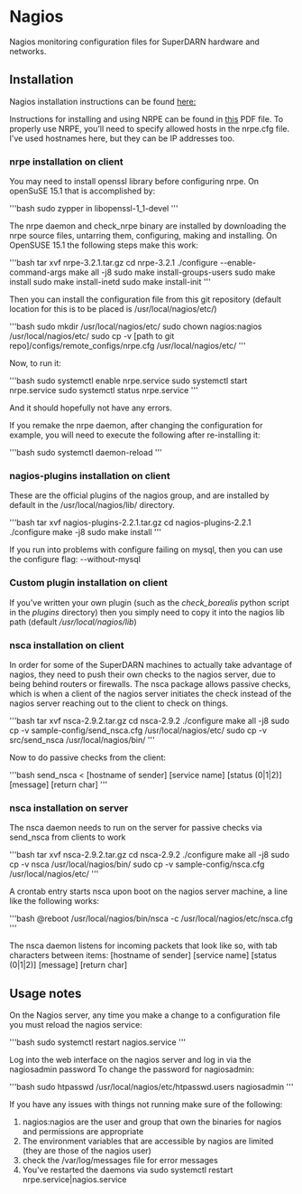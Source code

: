 # Nagios
Nagios monitoring configuration files for SuperDARN hardware and networks.

## Installation
Nagios installation instructions can be found [here:](https://assets.nagios.com/downloads/nagioscore/docs/nagioscore/4/en/quickstart.html)

Instructions for installing and using NRPE can be found in [this](https://github.com/SuperDARNCanada/Nagios/blob/master/NRPE.pdf) PDF file. To properly use NRPE, you'll need to specify allowed hosts in the nrpe.cfg file. I've used hostnames here, but they can be IP addresses too.

### nrpe installation on client
You may need to install openssl library before configuring nrpe. On openSuSE 15.1 that is accomplished by:

'''bash
sudo zypper in libopenssl-1\_1-devel
'''

The nrpe daemon and check\_nrpe binary are installed by downloading the nrpe source files, untarring them, configuring, making and installing. On OpenSUSE 15.1 the following steps make this work:

'''bash
tar xvf nrpe-3.2.1.tar.gz
cd nrpe-3.2.1
./configure --enable-command-args
make all -j8
sudo make install-groups-users
sudo make install
sudo make install-inetd
sudo make install-init
'''

Then you can install the configuration file from this git repository (default location for this is to be placed is /usr/local/nagios/etc/)

'''bash
sudo mkdir /usr/local/nagios/etc/
sudo chown nagios:nagios /usr/local/nagios/etc/
sudo cp -v [path to git repo]/configs/remote\_configs/nrpe.cfg /usr/local/nagios/etc/
'''

Now, to run it:

'''bash
sudo systemctl enable nrpe.service
sudo systemctl start nrpe.service
sudo systemctl status nrpe.service
'''

And it should hopefully not have any errors.

If you remake the nrpe daemon, after changing the configuration for example, you will need to execute the following after re-installing it:

'''bash
sudo systemctl daemon-reload
'''

### nagios-plugins installation on client
These are the official plugins of the nagios group, and are installed by default in the /usr/local/nagios/lib/ directory.

'''bash
tar xvf nagios-plugins-2.2.1.tar.gz
cd nagios-plugins-2.2.1
./configure 
make -j8
sudo make install
'''

If you run into problems with configure failing on mysql, then you can use the configure flag: --without-mysql

### Custom plugin installation on client
If you've written your own plugin (such as the *check_borealis* python script in the *plugins* directory) then you simply need to copy it into the nagios lib path (default */usr/local/nagios/lib*)

### nsca installation on client
In order for some of the SuperDARN machines to actually take advantage of nagios, they need to push their own checks to the nagios server, due to being behind routers or firewalls.
The nsca package allows passive checks, which is when a client of the nagios server initiates the check instead of the nagios server reaching out to the client to check on things.

'''bash
tar xvf nsca-2.9.2.tar.gz
cd nsca-2.9.2
./configure
make all -j8
sudo cp -v sample-config/send\_nsca.cfg /usr/local/nagios/etc/
sudo cp -v src/send\_nsca /usr/local/nagios/bin/
'''

Now to do passive checks from the client:

'''bash
send\_nsca < [hostname of sender]	[service name]	[status (0|1|2)]	[message]	[return char]
'''

### nsca installation on server
The nsca daemon needs to run on the server for passive checks via send\_nsca from clients to work

'''bash
tar xvf nsca-2.9.2.tar.gz
cd nsca-2.9.2
./configure
make all -j8
sudo cp -v nsca /usr/local/nagios/bin/
sudo cp -v sample-config/nsca.cfg /usr/local/nagios/etc/
'''

A crontab entry starts nsca upon boot on the nagios server machine, a line like the following works:

'''bash
@reboot /usr/local/nagios/bin/nsca -c /usr/local/nagios/etc/nsca.cfg
'''

The nsca daemon listens for incoming packets that look like so, with tab characters between items:
[hostname of sender]	[service name]	[status (0|1|2)]	[message]	[return char]


## Usage notes

On the Nagios server, any time you make a change to a configuration file you must reload the nagios service:

'''bash
sudo systemctl restart nagios.service
'''

Log into the web interface on the nagios server and log in via the nagiosadmin password
To change the password for nagiosadmin:

'''bash
sudo htpasswd /usr/local/nagios/etc/htpasswd.users nagiosadmin
'''


If you have any issues with things not running make sure of the following:
1. nagios:nagios are the user and group that own the binaries for nagios and permissions are appropriate
2. The environment variables that are accessible by nagios are limited (they are those of the nagios user)
3. check the /var/log/messages file for error messages
4. You've restarted the daemons via sudo systemctl restart nrpe.service|nagios.service
 
